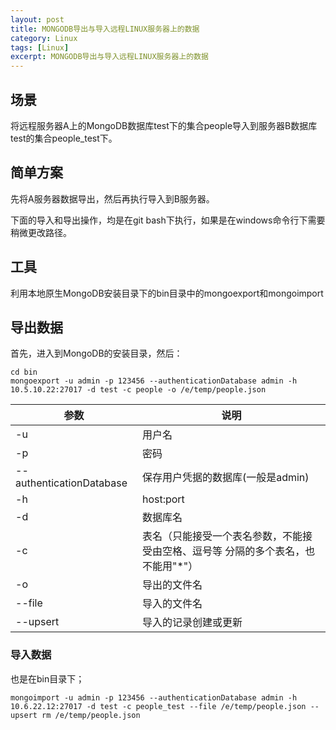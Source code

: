 ```yaml
---
layout: post
title: MONGODB导出与导入远程LINUX服务器上的数据
category: Linux
tags: [Linux]
excerpt: MONGODB导出与导入远程LINUX服务器上的数据
---
```


## 场景 ##

将远程服务器A上的MongoDB数据库test下的集合people导入到服务器B数据库test的集合people_test下。

## 简单方案 ##

先将A服务器数据导出，然后再执行导入到B服务器。

下面的导入和导出操作，均是在git bash下执行，如果是在windows命令行下需要稍微更改路径。

## 工具 ##

利用本地原生MongoDB安装目录下的bin目录中的mongoexport和mongoimport

## 导出数据 ##

首先，进入到MongoDB的安装目录，然后：

	cd bin
	mongoexport -u admin -p 123456 --authenticationDatabase admin -h 10.5.10.22:27017 -d test -c people -o /e/temp/people.json


|  参数   | 说明  | 
|  ----  | ----  |
| -u  | 用户名 |
| -p  | 密码 |
| --authenticationDatabase  | 保存用户凭据的数据库(一般是admin) |
| -h  | host:port |
| -d  | 数据库名 |
| -c  | 表名（只能接受一个表名参数，不能接受由空格、逗号等 分隔的多个表名，也不能用"*"） | 
| -o  | 导出的文件名 |
| --file  | 导入的文件名 |
| --upsert  | 导入的记录创建或更新 |


### 导入数据 ###

也是在bin目录下；

	mongoimport -u admin -p 123456 --authenticationDatabase admin -h 10.6.22.12:27017 -d test -c people_test --file /e/temp/people.json --upsert rm /e/temp/people.json

